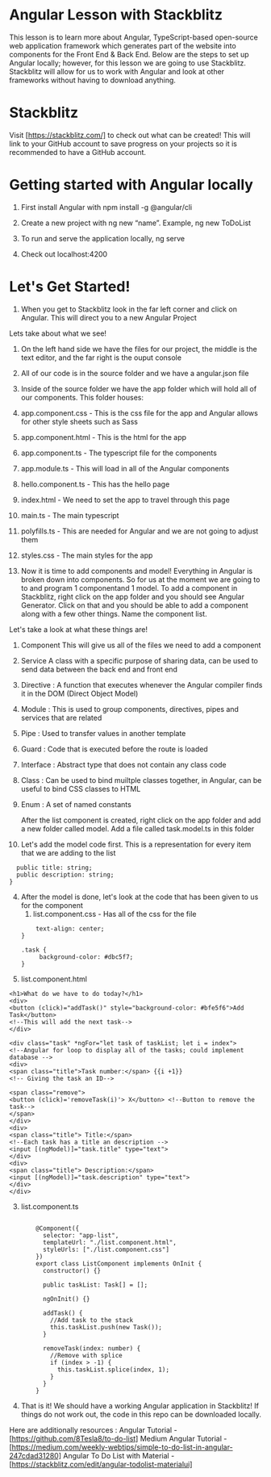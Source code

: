 # Angular Lesson with Stackblitz
This lesson is to learn more about Angular, TypeScript-based open-source web application framework which generates part of the website into components for the Front End & Back End.
Below are the steps to set up Angular locally; however, for this lesson we are going to use Stackblitz. Stackblitz will allow for us to work with Angular and look at other frameworks without having to download anything.

# Stackblitz
Visit [https://stackblitz.com/] to check out what can be created! This will link to your GitHub account to save progress on your projects so it is recommended to have a GitHub account. 

# Getting started with Angular locally
1. First install Angular with npm install -g @angular/cli

2. Create a new project with ng new “name”. Example, ng new ToDoList

3. To run and serve the application locally, ng serve 

4. Check out localhost:4200

# Let's Get Started!
1. When you get to Stackblitz look in the far left corner and click on Angular. This will direct you to a new Angular Project 

Lets take about what we see!
1. On the left hand side we have the files for our project, the middle is the text editor, and the far right is the ouput console
2. All of our code is in the source folder and we have a angular.json file 
3. Inside of the source folder we have the app folder which will hold all of our components. This folder houses:
  1. app.component.css - This is the css file for the app and Angular allows for other style sheets such as Sass
  2. app.component.html - This is the html for the app
	<app-list></app-list>
  3. app.component.ts - The typescript file for the components
  4. app.module.ts - This will load in all of the Angular components
  5. hello.component.ts - This has the hello page
  6. index.html - We need to set the app to travel through this page
	<app-root></app-root>
  7. main.ts - The main typescript
  8. polyfills.ts - This are needed for Angular and we are not going to adjust them
  9. styles.css - The main styles for the app
          

2. Now it is time to add components and model! Everything in Angular is broken down into components. So for us at the moment we are going to to and program 1 componentand  1 model. To add a component in Stackblitz, right click on the app folder and you should see Angular Generator. Click on that and you should be able to add a component along with a few other things. Name the component list.

Let's take a look at what these things are!
1. Component This will give us all of the files we need to add a component
2. Service  A class with a specific purpose of sharing data, can be used to send data between the back end and front end
3. Directive : A function that executes whenever the Angular compiler finds it in the DOM (Direct Object Model)
4. Module : This is used to group components, directives, pipes and services that are related
5. Pipe : Used to transfer values in another template
6. Guard : Code that is executed before the route is loaded
7. Interface : Abstract type that does not contain any class code
8. Class : Can be used to bind muiltple classes together, in Angular, can be useful to bind CSS classes to HTML
9. Enum : A set of named constants 
	
    After the list component is created, right click on the app folder and add a new folder called model. Add a file called task.model.ts in this folder
   
3. Let's add the model code first. This is a representation for every item that we are adding to the list 
```export class Task {
  public title: string;
  public description: string;
}
```

4. After the model is done, let's look at the code that has been given to us for the component
      1. list.component.css - Has all of the css for the file
    ```  h1 {
  		text-align: center;
	}

	.task {
 		 background-color: #dbc5f7;
	}
	```
  2. list.component.html
```
<h1>What do we have to do today?</h1>
<div>
<button (click)="addTask()" style="background-color: #bfe5f6">Add Task</button>
<!--This will add the next task-->
</div>

<div class="task" *ngFor="let task of taskList; let i = index">
<!--Angular for loop to display all of the tasks; could implement database -->
<div>
<span class="title">Task number:</span> {{i +1}}
<!-- Giving the task an ID-->

<span class="remove">
<button (click)='removeTask(i)'> X</button> <!--Button to remove the task-->
</span>
</div>
<div>
<span class="title"> Title:</span>
<!--Each task has a title an description -->
<input [(ngModel)]="task.title" type="text">
</div>
<div>
<span class="title"> Description:</span>
<input [(ngModel)]="task.description" type="text">
</div>
</div>
```
	
	
3. list.component.ts
   	```	import { Component, OnInit } from "@angular/core"; import { Task } from "../model/task.model";

		@Component({
		  selector: "app-list",
		  templateUrl: "./list.component.html",
		  styleUrls: ["./list.component.css"]
		})
		export class ListComponent implements OnInit {
		  constructor() {}

		  public taskList: Task[] = [];

		  ngOnInit() {}

		  addTask() {
		    //Add task to the stack
		    this.taskList.push(new Task());
		  }

		  removeTask(index: number) {
		    //Remove with splice
		    if (index > -1) {
		      this.taskList.splice(index, 1);
		    }
		  }
		}
	```

5. That is it! We should have a working Angular application in Stackblitz! If things do not work out, the code in this repo can be downloaded locally.

Here are additionally resources :
        Angular Tutorial - [https://github.com/8Tesla8/to-do-list]
        Medium Angular Tutorial - [https://medium.com/weekly-webtips/simple-to-do-list-in-angular-247cdad31280]
        Angular To Do List with Material - [https://stackblitz.com/edit/angular-todolist-materialui]
